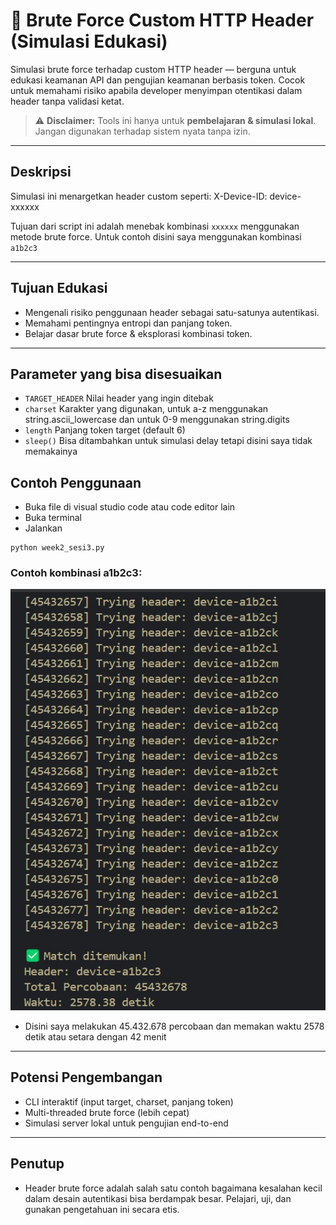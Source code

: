 # 🔐 Brute Force Custom HTTP Header (Simulasi Edukasi)

Simulasi brute force terhadap custom HTTP header — berguna untuk edukasi keamanan API dan pengujian keamanan berbasis token. Cocok untuk memahami risiko apabila developer menyimpan otentikasi dalam header tanpa validasi ketat.

> ⚠️ **Disclaimer:** Tools ini hanya untuk **pembelajaran & simulasi lokal**. Jangan digunakan terhadap sistem nyata tanpa izin.

---

## Deskripsi

Simulasi ini menargetkan header custom seperti: X-Device-ID: device-xxxxxx

Tujuan dari script ini adalah menebak kombinasi `xxxxxx` menggunakan metode brute force.
Untuk contoh disini saya menggunakan kombinasi `a1b2c3`

---

## Tujuan Edukasi

- Mengenali risiko penggunaan header sebagai satu-satunya autentikasi.
- Memahami pentingnya entropi dan panjang token.
- Belajar dasar brute force & eksplorasi kombinasi token.

---

## Parameter yang bisa disesuaikan

- `TARGET_HEADER`
Nilai header yang ingin ditebak
- `charset`
Karakter yang digunakan, untuk a-z menggunakan string.ascii_lowercase dan untuk 0-9 menggunakan string.digits
- `length`
Panjang token target (default 6)
- `sleep()`
Bisa ditambahkan untuk simulasi delay tetapi disini saya tidak memakainya

## Contoh Penggunaan
- Buka file di visual studio code atau code editor lain
- Buka terminal
- Jalankan
```
python week2_sesi3.py
```

### Contoh kombinasi a1b2c3:
![Hasil](https://github.com/Aaronabil/header-brute-force-simulator/blob/main/hasil.jpg?raw=true)
- Disini saya melakukan 45.432.678 percobaan dan memakan waktu 2578 detik atau setara dengan 42 menit

---

## Potensi Pengembangan
- CLI interaktif (input target, charset, panjang token)
- Multi-threaded brute force (lebih cepat)
- Simulasi server lokal untuk pengujian end-to-end

---

## Penutup
- Header brute force adalah salah satu contoh bagaimana kesalahan kecil dalam desain autentikasi bisa berdampak besar. Pelajari, uji, dan gunakan pengetahuan ini secara etis.




